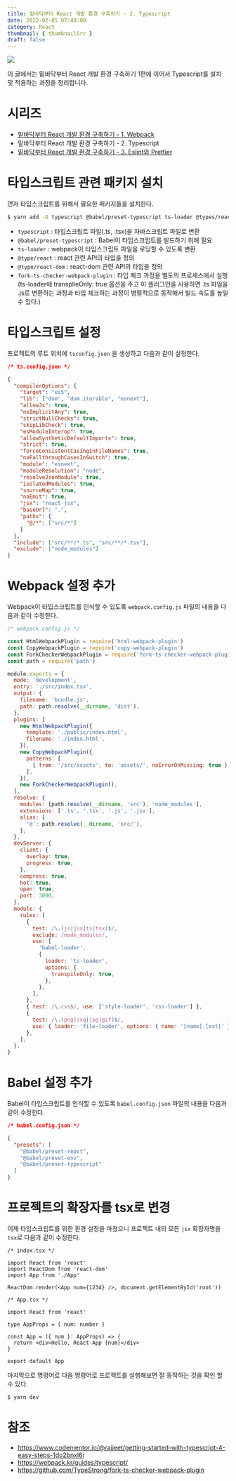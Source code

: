 ```yaml
---
title: 밑바닥부터 React 개발 환경 구축하기 - 2. Typescript
date: 2022-02-05 07:40:00
category: React
thumbnail: { thumbnailSrc }
draft: false
---
```


![](./images/thumbNails/React.gif)

이 글에서는 밑바닥부터 React 개발 환경 구축하기 1편에 이어서 Typescript를 설치 및 적용하는 과정을 정리합니다.

# 시리즈

- [밑바닥부터 React 개발 환경 구축하기 - 1. Webpack](https://leo-xee.github.io/React/react-setup-webpack/)
- 밑바닥부터 React 개발 환경 구축하기 - 2. Typescript
- [밑바닥부터 React 개발 환경 구축하기 - 3. Eslint와 Prettier](https://leo-xee.github.io/React/react-setup-eslint/)

# 타입스크립트 관련 패키지 설치

먼저 타입스크립트를 위해서 필요한 패키지들을 설치한다.

```bash
$ yarn add -D typescript @babel/preset-typescript ts-loader @types/react @types/react-dom fork-ts-checker-webpack-plugin
```

- `typescript` : 타입스크립트 파일(.ts, .tsx)을 자바스크립트 파일로 변환
- `@babel/preset-typescript` : Babel이 타입스크립트를 빌드하기 위해 필요
- `ts-loader` : webpack이 타입스크립트 파일을 로딩할 수 있도록 변환
- `@type/react` : react 관련 API의 타입을 정의
- `@type/react-dom` : react-dom 관련 API의 타입을 정의
- `fork-ts-checker-webpack-plugin` : 타입 체크 과정을 별도의 프로세스에서 실행
  (ts-loader에 transplieOnly: true 옵션을 주고 이 플러그인을 사용하면 .ts 파일을 .js로 변환하는 과정과 타입 체크하는 과정이 병렬적으로 동작해서 빌드 속도를 높일 수 있다.)

# 타입스크립트 설정

프로젝트의 루트 위치에 `tsconfig.json` 을 생성하고 다음과 같이 설정한다.

```json
/* ts.config.json */

{
  "compilerOptions": {
    "target": "es5",
    "lib": ["dom", "dom.iterable", "esnext"],
    "allowJs": true,
    "noImplicitAny": true,
    "strictNullChecks": true,
    "skipLibCheck": true,
    "esModuleInterop": true,
    "allowSyntheticDefaultImports": true,
    "strict": true,
    "forceConsistentCasingInFileNames": true,
    "noFallthroughCasesInSwitch": true,
    "module": "esnext",
    "moduleResolution": "node",
    "resolveJsonModule": true,
    "isolatedModules": true,
    "sourceMap": true,
    "noEmit": true,
    "jsx": "react-jsx",
    "baseUrl": ".",
    "paths": {
      "@/*": ["src/*"]
    }
  },
  "include": ["src/**/*.ts", "src/**/*.tsx"],
  "exclude": ["node_modules"]
}
```

# Webpack 설정 추가

Webpack이 타입스크립트를 인식할 수 있도록 `webpack.config.js` 파일의 내용을 다음과 같이 수정한다.

```js
/* webpack.config.js */

const HtmlWebpackPlugin = require('html-webpack-plugin')
const CopyWebpackPlugin = require('copy-webpack-plugin')
const ForkCheckerWebpackPlugin = require('fork-ts-checker-webpack-plugin')
const path = require('path')

module.exports = {
  mode: 'development',
  entry: './src/index.tsx',
  output: {
    filename: 'bundle.js',
    path: path.resolve(__dirname, 'dist'),
  },
  plugins: [
    new HtmlWebpackPlugin({
      template: './public/index.html',
      filename: './index.html',
    }),
    new CopyWebpackPlugin({
      patterns: [
        { from: '/src/assets', to: 'assets/', noErrorOnMissing: true },
      ],
    }),
    new ForkCheckerWebpackPlugin(),
  ],
  resolve: {
    modules: [path.resolve(__dirname, 'src'), 'node_modules'],
    extensions: ['.ts', '.tsx', '.js', '.jsx'],
    alias: {
      '@': path.resolve(__dirname, 'src/'),
    },
  },
  devServer: {
    client: {
      overlay: true,
      progress: true,
    },
    compress: true,
    hot: true,
    open: true,
    port: 3000,
  },
  module: {
    rules: [
      {
        test: /\.(js|jsx|ts|tsx)$/,
        exclude: /node_modules/,
        use: [
          'babel-loader',
          {
            loader: 'ts-loader',
            options: {
              transpileOnly: true,
            },
          },
        ],
      },
      { test: /\.css$/, use: ['style-loader', 'css-loader'] },
      {
        test: /\.(png|svg|jpg|gif)$/,
        use: { loader: 'file-loader', options: { name: '[name].[ext]' } },
      },
    ],
  },
}
```

# Babel 설정 추가

Babel이 타입스크립트를 인식할 수 있도록 `babel.config.json` 파일의 내용을 다음과 같이 수정한다.

```json
/* babel.config.json */

{
  "presets": [
    "@babel/preset-react",
    "@babel/preset-env",
    "@babel/preset-typescript"
  ]
}
```

# 프로젝트의 확장자를 tsx로 변경

이제 타입스크립트를 위한 환경 설정을 마쳤으니 프로젝트 내의 모든 `jsx` 확장자명을 `tsx`로 다음과 같이 수정한다.

```tsx
/* index.tsx */

import React from 'react'
import ReactDom from 'react-dom'
import App from './App'

ReactDom.render(<App num={1234} />, document.getElementById('root'))
```

```tsx
/* App.tsx */

import React from 'react'

type AppProps = { num: number }

const App = ({ num }: AppProps) => {
  return <div>Hello, React-App {num}</div>
}

export default App
```

마지막으로 명령어로 다음 명령어로 프로젝트를 실행해보면 잘 동작하는 것을 확인 할 수 있다.

```bash
$ yarn dev
```

# 참조

- https://www.codementor.io/@rajjeet/getting-started-with-typescript-4-easy-steps-1do2bnxl6i
- https://webpack.kr/guides/typescript/
- https://github.com/TypeStrong/fork-ts-checker-webpack-plugin

<br/>
